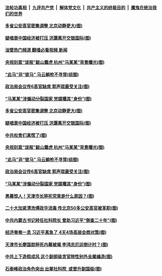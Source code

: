 ####  [法轮功真相](../../../../basic/blob/master/README.md?t=05050601) &nbsp;|&nbsp; [九评共产党](../../../../9ping.md/blob/master/README.md?t=05050601) &nbsp;|&nbsp; [解体党文化](../../../../jtdwh.md/blob/master/README.md?t=05050601)  &nbsp;|&nbsp; [共产主义的终极目的](../../../../gczydzjmd.md/blob/master/README.md?t=05050601) &nbsp;|&nbsp; [魔鬼在统治我们的世界](../../../../mgztzwmdsj.md/blob/master/README.md?t=05050601) 

#### [多省公安高官密集调整 北京动静更大(图)](../pages/p2/1005461.md?t=05050601) 

#### [疑唱衰中国经济被打压 洪灏离开交银国际(图)](../pages/p2/1005424.md?t=05050601) 

#### [油管热门频道 翻墙必看视频 新闻](http://45.76.130.85:81/youtube.html?05050601)

#### [央视刻意“误报”敲山震虎 杭州“马某某”背景曝光(图)](../pages/p2/1005425.md?t=05050601) 

#### [“此马”非“彼马” 马云躺枪不寻常(组图)](../pages/p2/1005358.md?t=05050601) 

#### [政治局会议传6高官缺席 郭声琨最受关注(图)](../pages/p2/1005352.md?t=05050601) 

#### [“马某某”涉煽动分裂国家 党媒曝其“身份”(图)](../pages/p2/1005353.md?t=05050601) 


#### [多省公安高官密集调整 北京动静更大(图)](../pages/p2/1005461.md?t=05050601) 


#### [疑唱衰中国经济被打压 洪灏离开交银国际(图)](../pages/p2/1005424.md?t=05050601) 

#### [中共权贵们真慌了(图)](../pages/p2/1005436.md?t=05050601) 

#### [央视刻意“误报”敲山震虎 杭州“马某某”背景曝光(图)](../pages/p2/1005425.md?t=05050601) 

#### [“此马”非“彼马” 马云躺枪不寻常(组图)](../pages/p2/1005358.md?t=05050601) 

#### [政治局会议传6高官缺席 郭声琨最受关注(图)](../pages/p2/1005352.md?t=05050601) 



#### [“马某某”涉煽动分裂国家 党媒曝其“身份”(图)](../pages/p2/1005353.md?t=05050601) 

#### [黑幕惊人！天津市长猝死究竟是什么原因？(图)](../pages/p2/1005337.md?t=05050601) 

#### [二十大加紧清洗傅政华流毒 传北京50多公安高官被革职(图)](../pages/p2/1005322.md?t=05050601) 

#### [中共内蒙古书记转任社科院长 曾助习近平“倒查二十年”(图)](../pages/p2/1005316.md?t=05050601) 

#### [经济奄奄一息 习近平真急了 4天4场高层会商对策(图)](../pages/p2/1005260.md?t=05050601) 

#### [天津市长廖国勋猝死内幕被揭 李鸿忠厄运倒计时？(图)](../pages/p2/1005233.md?t=05050601) 



#### [中共上下造假成风 这个副部级贪官除性别外全属编造(图)](../pages/p2/1005258.md?t=05050601) 

#### [石泰峰政治角色突出 出掌社科院 或晋升副国级(图)](../pages/p2/1005245.md?t=05050601) 

<img src='http://gfw-breaker.win/goodnews/indexes/p2.md' width='0px' height='0px'/>
